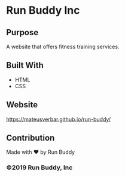 # Run Buddy Inc

## Purpose
A website that offers fitness training services. 

## Built With
* HTML
* CSS

## Website
https://mateusverbar.github.io/run-buddy/

## Contribution
Made with ❤️ by Run Buddy

### ©️2019 Run Buddy, Inc 
